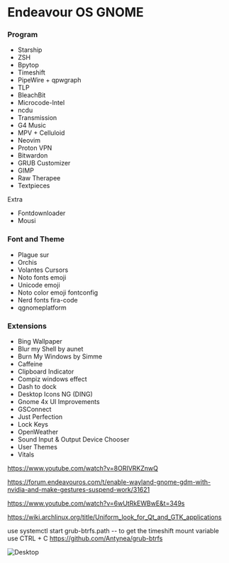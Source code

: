 # Endeavour OS GNOME

### Program

- Starship
- ZSH
- Bpytop
- Timeshift
- PipeWire + qpwgraph
- TLP
- BleachBit
- Microcode-Intel
- ncdu
- Transmission
- G4 Music
- MPV + Celluloid
- Neovim
- Proton VPN
- Bitwardon
- GRUB Customizer
- GIMP
- Raw Therapee
- Textpieces

Extra

- Fontdownloader
- Mousi

### Font and Theme
- Plague sur
- Orchis
- Volantes Cursors
- Noto fonts emoji
- Unicode emoji
- Noto color emoji fontconfig
- Nerd fonts fira-code
- qgnomeplatform

### Extensions
- Bing Wallpaper
- Blur my Shell by aunet
- Burn My Windows by Simme
- Caffeine 
- Clipboard Indicator 
- Compiz windows effect
- Dash to dock
- Desktop Icons NG (DING) 
- Gnome 4x UI Improvements
- GSConnect 
- Just Perfection 
- Lock Keys
- OpenWeather 
- Sound Input & Output Device Chooser 
- User Themes 
- Vitals

https://www.youtube.com/watch?v=8ORIVRKZnwQ

https://forum.endeavouros.com/t/enable-wayland-gnome-gdm-with-nvidia-and-make-gestures-suspend-work/31621

https://www.youtube.com/watch?v=6wUtRkEWBwE&t=349s

https://wiki.archlinux.org/title/Uniform_look_for_Qt_and_GTK_applications

use 
systemctl start grub-btrfs.path -- to get the timeshift mount variable use CTRL + C
https://github.com/Antynea/grub-btrfs

![Desktop](https://i.redd.it/riu2urpqy2f91.png)
